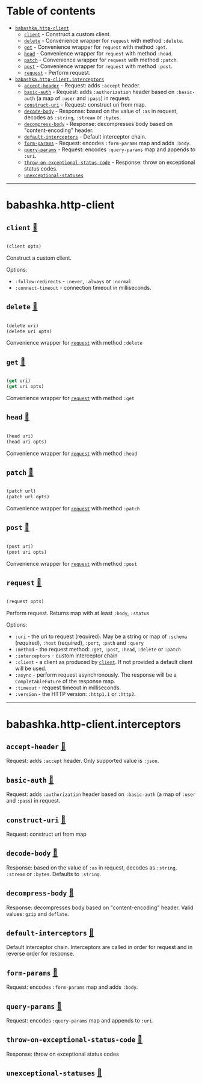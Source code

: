 # Table of contents
-  [`babashka.http-client`](#babashka.http-client) 
    -  [`client`](#babashka.http-client/client) - Construct a custom client.
    -  [`delete`](#babashka.http-client/delete) - Convenience wrapper for <code>request</code> with method <code>:delete</code>.
    -  [`get`](#babashka.http-client/get) - Convenience wrapper for <code>request</code> with method <code>:get</code>.
    -  [`head`](#babashka.http-client/head) - Convenience wrapper for <code>request</code> with method <code>:head</code>.
    -  [`patch`](#babashka.http-client/patch) - Convenience wrapper for <code>request</code> with method <code>:patch</code>.
    -  [`post`](#babashka.http-client/post) - Convenience wrapper for <code>request</code> with method <code>:post</code>.
    -  [`request`](#babashka.http-client/request) - Perform request.
-  [`babashka.http-client.interceptors`](#babashka.http-client.interceptors) 
    -  [`accept-header`](#babashka.http-client.interceptors/accept-header) - Request: adds <code>:accept</code> header.
    -  [`basic-auth`](#babashka.http-client.interceptors/basic-auth) - Request: adds <code>:authorization</code> header based on <code>:basic-auth</code> (a map of <code>:user</code> and <code>:pass</code>) in request.
    -  [`construct-uri`](#babashka.http-client.interceptors/construct-uri) - Request: construct uri from map.
    -  [`decode-body`](#babashka.http-client.interceptors/decode-body) - Response: based on the value of <code>:as</code> in request, decodes as <code>:string</code>, <code>:stream</code> or <code>:bytes</code>.
    -  [`decompress-body`](#babashka.http-client.interceptors/decompress-body) - Response: decompresses body based on "content-encoding" header.
    -  [`default-interceptors`](#babashka.http-client.interceptors/default-interceptors) - Default interceptor chain.
    -  [`form-params`](#babashka.http-client.interceptors/form-params) - Request: encodes <code>:form-params</code> map and adds <code>:body</code>.
    -  [`query-params`](#babashka.http-client.interceptors/query-params) - Request: encodes <code>:query-params</code> map and appends to <code>:uri</code>.
    -  [`throw-on-exceptional-status-code`](#babashka.http-client.interceptors/throw-on-exceptional-status-code) - Response: throw on exceptional status codes.
    -  [`unexceptional-statuses`](#babashka.http-client.interceptors/unexceptional-statuses)

-----
# <a name="babashka.http-client">babashka.http-client</a>






## <a name="babashka.http-client/client">`client`</a> [📃](https://github.com/babashka/http-client/blob/main/src/babashka/http_client.clj#L22-L30)
<a name="babashka.http-client/client"></a>
``` clojure

(client opts)
```


Construct a custom client.

  Options:
  * `:follow-redirects` - `:never`, `:always` or `:normal`
  * `:connect-timeout` - connection timeout in milliseconds.
  

## <a name="babashka.http-client/delete">`delete`</a> [📃](https://github.com/babashka/http-client/blob/main/src/babashka/http_client.clj#L39-L44)
<a name="babashka.http-client/delete"></a>
``` clojure

(delete uri)
(delete uri opts)
```


Convenience wrapper for [`request`](#babashka.http-client/request) with method `:delete`

## <a name="babashka.http-client/get">`get`</a> [📃](https://github.com/babashka/http-client/blob/main/src/babashka/http_client.clj#L32-L37)
<a name="babashka.http-client/get"></a>
``` clojure

(get uri)
(get uri opts)
```


Convenience wrapper for [`request`](#babashka.http-client/request) with method `:get`

## <a name="babashka.http-client/head">`head`</a> [📃](https://github.com/babashka/http-client/blob/main/src/babashka/http_client.clj#L46-L51)
<a name="babashka.http-client/head"></a>
``` clojure

(head uri)
(head uri opts)
```


Convenience wrapper for [`request`](#babashka.http-client/request) with method `:head`

## <a name="babashka.http-client/patch">`patch`</a> [📃](https://github.com/babashka/http-client/blob/main/src/babashka/http_client.clj#L60-L67)
<a name="babashka.http-client/patch"></a>
``` clojure

(patch url)
(patch url opts)
```


Convenience wrapper for [`request`](#babashka.http-client/request) with method `:patch`

## <a name="babashka.http-client/post">`post`</a> [📃](https://github.com/babashka/http-client/blob/main/src/babashka/http_client.clj#L53-L58)
<a name="babashka.http-client/post"></a>
``` clojure

(post uri)
(post uri opts)
```


Convenience wrapper for [`request`](#babashka.http-client/request) with method `:post`

## <a name="babashka.http-client/request">`request`</a> [📃](https://github.com/babashka/http-client/blob/main/src/babashka/http_client.clj#L5-L20)
<a name="babashka.http-client/request"></a>
``` clojure

(request opts)
```


Perform request. Returns map with at least `:body`, `:status`

  Options:

  * `:uri` - the uri to request (required).
     May be a string or map of `:schema` (required), `:host` (required), `:port`, `:path` and `:query`
  * `:method` - the request method: `:get`, `:post`, `:head`, `:delete` or `:patch`
  * `:interceptors` - custom interceptor chain
  * `:client` - a client as produced by [`client`](#babashka.http-client/client). If not provided a default client will be used.
  * `:async` - perform request asynchronously. The response will be a `CompletableFuture` of the response map.
  * `:timeout` - request timeout in milliseconds.
  * `:version` - the HTTP version: `:http1.1` or `:http2`.
  

-----
# <a name="babashka.http-client.interceptors">babashka.http-client.interceptors</a>






## <a name="babashka.http-client.interceptors/accept-header">`accept-header`</a> [📃](https://github.com/babashka/http-client/blob/main/src/babashka/http_client/interceptors.clj#L71-L83)
<a name="babashka.http-client.interceptors/accept-header"></a>

Request: adds `:accept` header. Only supported value is `:json`.

## <a name="babashka.http-client.interceptors/basic-auth">`basic-auth`</a> [📃](https://github.com/babashka/http-client/blob/main/src/babashka/http_client/interceptors.clj#L58-L69)
<a name="babashka.http-client.interceptors/basic-auth"></a>

Request: adds `:authorization` header based on `:basic-auth` (a map
  of `:user` and `:pass`) in request.

## <a name="babashka.http-client.interceptors/construct-uri">`construct-uri`</a> [📃](https://github.com/babashka/http-client/blob/main/src/babashka/http_client/interceptors.clj#L172-L187)
<a name="babashka.http-client.interceptors/construct-uri"></a>

Request: construct uri from map

## <a name="babashka.http-client.interceptors/decode-body">`decode-body`</a> [📃](https://github.com/babashka/http-client/blob/main/src/babashka/http_client/interceptors.clj#L160-L170)
<a name="babashka.http-client.interceptors/decode-body"></a>

Response: based on the value of `:as` in request, decodes as `:string`, `:stream` or `:bytes`. Defaults to `:string`.

## <a name="babashka.http-client.interceptors/decompress-body">`decompress-body`</a> [📃](https://github.com/babashka/http-client/blob/main/src/babashka/http_client/interceptors.clj#L147-L153)
<a name="babashka.http-client.interceptors/decompress-body"></a>

Response: decompresses body based on  "content-encoding" header. Valid values: `gzip` and `deflate`.

## <a name="babashka.http-client.interceptors/default-interceptors">`default-interceptors`</a> [📃](https://github.com/babashka/http-client/blob/main/src/babashka/http_client/interceptors.clj#L202-L211)
<a name="babashka.http-client.interceptors/default-interceptors"></a>

Default interceptor chain. Interceptors are called in order for request and in reverse order for response.

## <a name="babashka.http-client.interceptors/form-params">`form-params`</a> [📃](https://github.com/babashka/http-client/blob/main/src/babashka/http_client/interceptors.clj#L93-L103)
<a name="babashka.http-client.interceptors/form-params"></a>

Request: encodes `:form-params` map and adds `:body`.

## <a name="babashka.http-client.interceptors/query-params">`query-params`</a> [📃](https://github.com/babashka/http-client/blob/main/src/babashka/http_client/interceptors.clj#L85-L91)
<a name="babashka.http-client.interceptors/query-params"></a>

Request: encodes `:query-params` map and appends to `:uri`.

## <a name="babashka.http-client.interceptors/throw-on-exceptional-status-code">`throw-on-exceptional-status-code`</a> [📃](https://github.com/babashka/http-client/blob/main/src/babashka/http_client/interceptors.clj#L192-L200)
<a name="babashka.http-client.interceptors/throw-on-exceptional-status-code"></a>

Response: throw on exceptional status codes

## <a name="babashka.http-client.interceptors/unexceptional-statuses">`unexceptional-statuses`</a> [📃](https://github.com/babashka/http-client/blob/main/src/babashka/http_client/interceptors.clj#L189-L190)
<a name="babashka.http-client.interceptors/unexceptional-statuses"></a>
